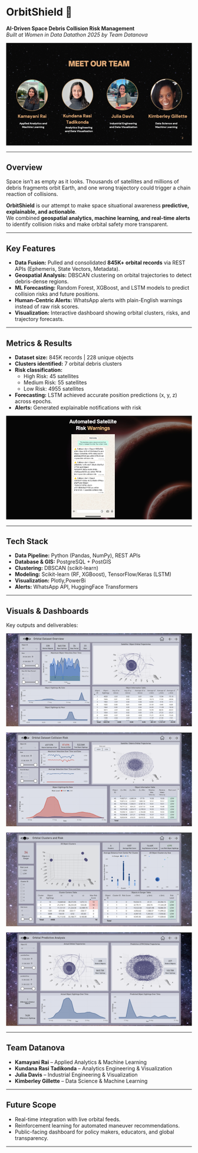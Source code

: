 # OrbitShield 🚀  
**AI-Driven Space Debris Collision Risk Management**  
*Built at Women in Data Datathon 2025 by Team Datanova*  

![Team](images/i5.png)  

---

## Overview  
Space isn’t as empty as it looks. Thousands of satellites and millions of debris fragments orbit Earth, and one wrong trajectory could trigger a chain reaction of collisions.  

**OrbitShield** is our attempt to make space situational awareness **predictive, explainable, and actionable**.  
We combined **geospatial analytics, machine learning, and real-time alerts** to identify collision risks and make orbital safety more transparent.  

---

## Key Features  
- **Data Fusion:** Pulled and consolidated **845K+ orbital records** via REST APIs (Ephemeris, State Vectors, Metadata).  
- **Geospatial Analysis:** DBSCAN clustering on orbital trajectories to detect debris-dense regions.  
- **ML Forecasting:** Random Forest, XGBoost, and LSTM models to predict collision risks and future positions.  
- **Human-Centric Alerts:** WhatsApp alerts with plain-English warnings instead of raw risk scores.  
- **Visualization:** Interactive dashboard showing orbital clusters, risks, and trajectory forecasts.  

---

## Metrics & Results  
- **Dataset size:** 845K records | 228 unique objects  
- **Clusters identified:** 7 orbital debris clusters  
- **Risk classification:**  
  - High Risk: 45 satellites  
  - Medium Risk: 55 satellites  
  - Low Risk: 4955 satellites  
- **Forecasting:** LSTM achieved accurate position predictions (x, y, z) across epochs.  
- **Alerts:** Generated explainable notifications with risk

![alerts](images/i6.png)  

---

## Tech Stack

* **Data Pipeline:** Python (Pandas, NumPy), REST APIs
* **Database & GIS:** PostgreSQL + PostGIS
* **Clustering:** DBSCAN (scikit-learn)
* **Modeling:** Scikit-learn (RF, XGBoost), TensorFlow/Keras (LSTM)
* **Visualization:** Plotly,PowerBi
* **Alerts:** WhatsApp API, HuggingFace Transformers
  
---

## Visuals & Dashboards

Key outputs and deliverables:

![Overview](images/i1.png)  

![collison risk](images/i2.png)  

![collison risk](images/i3.png) 

![collison risk](images/i4.png) 

---

## Team Datanova

* **Kamayani Rai** – Applied Analytics & Machine Learning
* **Kundana Rasi Tadikonda** – Analytics Engineering & Visualization
* **Julia Davis** – Industrial Engineering & Visualization
* **Kimberley Gillette** – Data Science & Machine Learning

---

## Future Scope

* Real-time integration with live orbital feeds.
* Reinforcement learning for automated maneuver recommendations.
* Public-facing dashboard for policy makers, educators, and global transparency.

---
